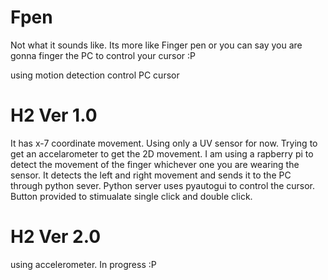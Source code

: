 # Fpen
Not what it sounds like. Its more like Finger pen or you can say you are gonna finger the PC to control your cursor :P

using motion detection control PC cursor

# H2 Ver 1.0
It has  x-7 coordinate movement. Using only a UV sensor for now. Trying to get an accelarometer to get the 2D movement. 
I am using a rapberry pi to detect the movement of the finger whichever one you are wearing the sensor. It detects the left and right movement and sends it to the PC through python sever.
Python server uses pyautogui to control the cursor. Button provided to stimualate single click and double click.

# H2 Ver 2.0
using accelerometer. In progress :P
